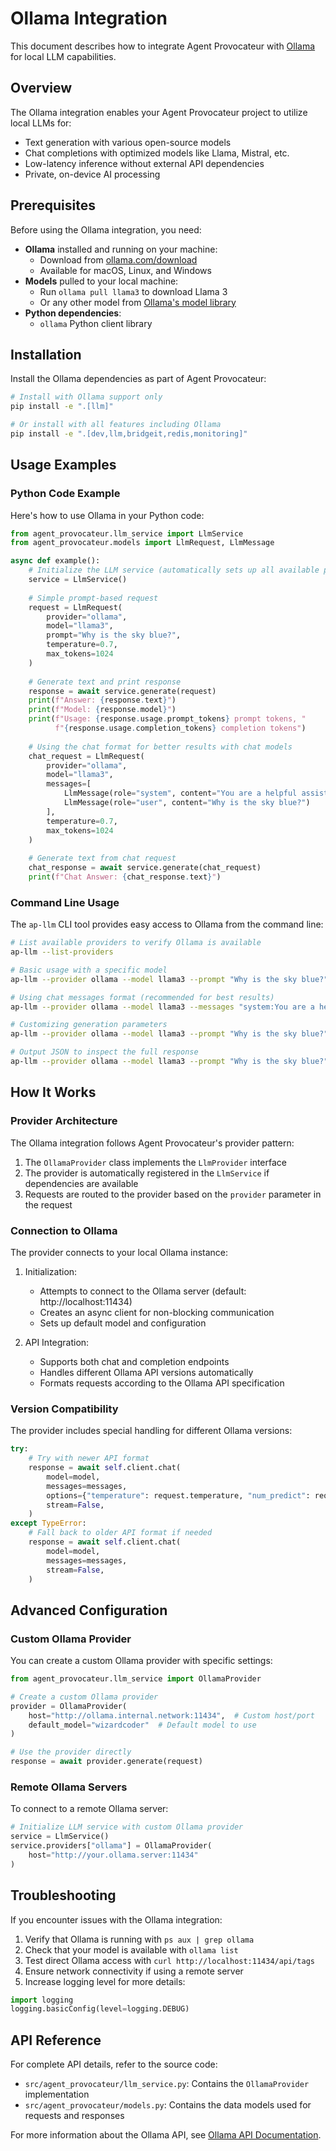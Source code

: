 # Ollama Integration

This document describes how to integrate Agent Provocateur with [Ollama](https://github.com/ollama/ollama) for local LLM capabilities.

## Overview

The Ollama integration enables your Agent Provocateur project to utilize local LLMs for:
- Text generation with various open-source models
- Chat completions with optimized models like Llama, Mistral, etc.
- Low-latency inference without external API dependencies
- Private, on-device AI processing

## Prerequisites

Before using the Ollama integration, you need:

- **Ollama** installed and running on your machine:
  - Download from [ollama.com/download](https://ollama.com/download)
  - Available for macOS, Linux, and Windows
- **Models** pulled to your local machine:
  - Run `ollama pull llama3` to download Llama 3
  - Or any other model from [Ollama's model library](https://ollama.com/library)
- **Python dependencies**:
  - `ollama` Python client library

## Installation

Install the Ollama dependencies as part of Agent Provocateur:

```bash
# Install with Ollama support only
pip install -e ".[llm]"

# Or install with all features including Ollama
pip install -e ".[dev,llm,bridgeit,redis,monitoring]"
```

## Usage Examples

### Python Code Example

Here's how to use Ollama in your Python code:

```python
from agent_provocateur.llm_service import LlmService
from agent_provocateur.models import LlmRequest, LlmMessage

async def example():
    # Initialize the LLM service (automatically sets up all available providers)
    service = LlmService()
    
    # Simple prompt-based request
    request = LlmRequest(
        provider="ollama",
        model="llama3",
        prompt="Why is the sky blue?",
        temperature=0.7,
        max_tokens=1024
    )
    
    # Generate text and print response
    response = await service.generate(request)
    print(f"Answer: {response.text}")
    print(f"Model: {response.model}")
    print(f"Usage: {response.usage.prompt_tokens} prompt tokens, " 
          f"{response.usage.completion_tokens} completion tokens")
    
    # Using the chat format for better results with chat models
    chat_request = LlmRequest(
        provider="ollama",
        model="llama3",
        messages=[
            LlmMessage(role="system", content="You are a helpful assistant specializing in physics."),
            LlmMessage(role="user", content="Why is the sky blue?")
        ],
        temperature=0.7,
        max_tokens=1024
    )
    
    # Generate text from chat request
    chat_response = await service.generate(chat_request)
    print(f"Chat Answer: {chat_response.text}")
```

### Command Line Usage

The `ap-llm` CLI tool provides easy access to Ollama from the command line:

```bash
# List available providers to verify Ollama is available
ap-llm --list-providers

# Basic usage with a specific model
ap-llm --provider ollama --model llama3 --prompt "Why is the sky blue?"

# Using chat messages format (recommended for best results)
ap-llm --provider ollama --model llama3 --messages "system:You are a helpful assistant,user:Why is the sky blue?"

# Customizing generation parameters
ap-llm --provider ollama --model llama3 --prompt "Why is the sky blue?" --temperature 0.3 --max-tokens 500

# Output JSON to inspect the full response
ap-llm --provider ollama --model llama3 --prompt "Why is the sky blue?" --json
```

## How It Works

### Provider Architecture

The Ollama integration follows Agent Provocateur's provider pattern:

1. The `OllamaProvider` class implements the `LlmProvider` interface
2. The provider is automatically registered in the `LlmService` if dependencies are available
3. Requests are routed to the provider based on the `provider` parameter in the request

### Connection to Ollama

The provider connects to your local Ollama instance:

1. Initialization:
   - Attempts to connect to the Ollama server (default: http://localhost:11434)
   - Creates an async client for non-blocking communication
   - Sets up default model and configuration
   
2. API Integration:
   - Supports both chat and completion endpoints
   - Handles different Ollama API versions automatically
   - Formats requests according to the Ollama API specification

### Version Compatibility

The provider includes special handling for different Ollama versions:

```python
try:
    # Try with newer API format
    response = await self.client.chat(
        model=model,
        messages=messages,
        options={"temperature": request.temperature, "num_predict": request.max_tokens},
        stream=False,
    )
except TypeError:
    # Fall back to older API format if needed
    response = await self.client.chat(
        model=model,
        messages=messages,
        stream=False,
    )
```

## Advanced Configuration

### Custom Ollama Provider

You can create a custom Ollama provider with specific settings:

```python
from agent_provocateur.llm_service import OllamaProvider

# Create a custom Ollama provider
provider = OllamaProvider(
    host="http://ollama.internal.network:11434",  # Custom host/port
    default_model="wizardcoder"  # Default model to use
)

# Use the provider directly
response = await provider.generate(request)
```

### Remote Ollama Servers

To connect to a remote Ollama server:

```python
# Initialize LLM service with custom Ollama provider
service = LlmService()
service.providers["ollama"] = OllamaProvider(
    host="http://your.ollama.server:11434"
)
```

## Troubleshooting

If you encounter issues with the Ollama integration:

1. Verify that Ollama is running with `ps aux | grep ollama`
2. Check that your model is available with `ollama list`
3. Test direct Ollama access with `curl http://localhost:11434/api/tags`
4. Ensure network connectivity if using a remote server
5. Increase logging level for more details:

```python
import logging
logging.basicConfig(level=logging.DEBUG)
```

## API Reference

For complete API details, refer to the source code:
- `src/agent_provocateur/llm_service.py`: Contains the `OllamaProvider` implementation
- `src/agent_provocateur/models.py`: Contains the data models used for requests and responses

For more information about the Ollama API, see [Ollama API Documentation](https://github.com/ollama/ollama/blob/main/docs/api.md).